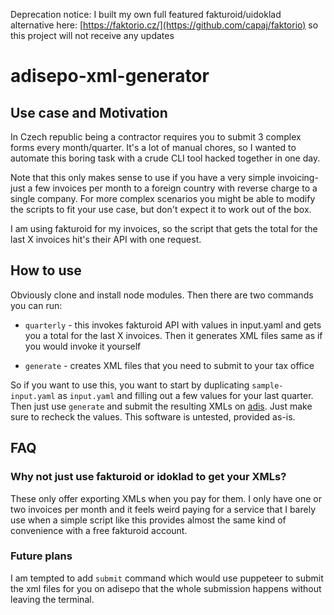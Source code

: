 Deprecation notice: I built my own full featured fakturoid/uidoklad alternative here: [https://faktorio.cz/](https://github.com/capaj/faktorio)
so this project will not receive any updates

# adisepo-xml-generator

## Use case and Motivation

In Czech republic being a contractor requires you to submit 3 complex forms every month/quarter. It's a lot of manual chores, so I wanted to automate this boring task with a crude CLI tool hacked together in one day.

Note that this only makes sense to use if you have a very simple invoicing-just a few invoices per month to a foreign country with reverse charge to a single company. For more complex scenarios you might be able to modify the scripts to fit your use case, but don't expect it to work out of the box.

I am using fakturoid for my invoices, so the script that gets the total for the last X invoices hit's their API with one request.

## How to use

Obviously clone and install node modules. Then there are two commands you can run:

- `quarterly` - this invokes fakturoid API with values in input.yaml and gets you a total for the last X invoices. Then it generates XML files same as if you would invoke it yourself

- `generate` - creates XML files that you need to submit to your tax office

So if you want to use this, you want to start by duplicating `sample-input.yaml` as `input.yaml` and filling out a few values for your last quarter.
Then just use `generate` and submit the resulting XMLs on [adis](https://adisepo.mfcr.cz/adistc/adis/idpr_epo/epo2/uvod/vstup_expert.faces). Just make sure to recheck the values. This software is untested, provided as-is.

## FAQ

### Why not just use fakturoid or idoklad to get your XMLs?

These only offer exporting XMLs when you pay for them. I only have one or two invoices per month and it feels weird paying for a service that I barely use when a simple script like this provides almost the same kind of convenience with a free fakturoid account.

### Future plans

I am tempted to add `submit` command which would use puppeteer to submit the xml files for you on adisepo that the whole submission happens without leaving the terminal.
